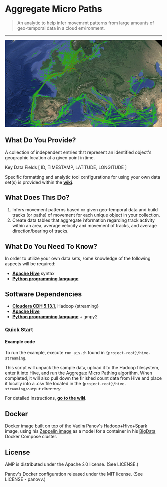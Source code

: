 # Aggregate Micro Paths

> An analytic to help infer movement patterns from large amounts of geo-temporal data in a cloud environment.

---

<img src="docs/images/europe-1.png" align="center" width="600" />

## What Do You Provide?

A collection of independent entries that represent an identified object's geographic location at a given point in time.

 Key Data Fields [ ID, TIMESTAMP, LATITUDE, LONGITUDE ]

Specific formatting and analytic tool configurations for using your own data set(s) is provided within the **[wiki](https://github.com/Sotera/aggregate-micro-paths/wiki)**.

## What Does This Do?

1. Infers movement patterns based on given geo-temporal data and build tracks (or paths) of movement for each unique object in your collection.
2. Create data tables that aggregate information regarding track activity within an area, average velocity and movement of tracks, and average direction/bearing of tracks.

## What Do You Need To Know?

In order to utilize your own data sets, some knowledge of the following aspects will be required:

* **[Apache Hive](http://hive.apache.org/)** syntax
* **[Python programming language](https://www.python.org/)**

## Software Dependencies

* **[Cloudera CDH 5.13.1](http://www.cloudera.com/content/cloudera/en/products-and-services/cdh.html)**, Hadoop {streaming}
* **[Apache Hive](http://hive.apache.org/)**
* **[Python programming language](https://www.python.org/)** + gmpy2

### Quick Start

#### Example code

To run the example, execute `run_ais.sh` found in `{project-root}/hive-streaming`.  

This script will unpack the sample data, upload it to the Hadoop filesystem, enter it into Hive, and run the Aggregate Micro Pathing algorithm.  When completed, it will also pull down the finished count data from Hive and place it locally into a .csv file located in the `{project-root}/hive-streaming/output` directory.

For detailed instructions, **[go to the wiki](https://github.com/Sotera/aggregate-micro-paths/wiki)**.

## Docker

Docker image built on top of the Vadim Panov's Hadoop+Hive+Spark image, 
using his [Zeppelin image](https://hub.docker.com/r/panovvv/zeppelin-bigdata) as a model
for a container in his [BigData](https://github.com/panovvv/bigdata-docker-compose) Docker Compose cluster.


## License

AMP is distributed under the Apache 2.0 license. (See LICENSE.)

Panov's Docker configuration released under the MIT license. (See LICENSE - panovv.)
